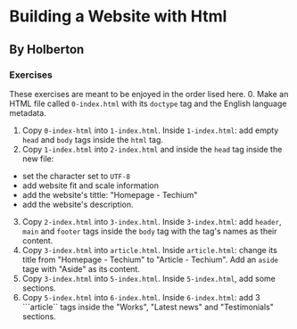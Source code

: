 # Building a Website with Html
## By Holberton
### Exercises
These exercises are meant to be enjoyed in the order lised here.
0. Make an HTML file called ```0-index.html``` with its ```doctype``` tag and the English language metadata.
1. Copy ```0-index-html``` into ```1-index.html```. Inside ```1-index.html```: add empty ```head``` and ```body``` tags inside the ```html``` tag.
2. Copy ```1-index.html``` into ```2-index.html``` and inside the ```head``` tag inside the new file:
- set the character set to ```UTF-8```
- add website fit and scale information
- add the website's tittle: "Homepage - Techium"
- add the website's description.
3. Copy ```2-index.html``` into ```3-index.html```. Inside ```3-index.html```: add ```header```, ```main``` and ```footer``` tags inside the ```body``` tag with the tag's names as their content.
4. Copy ```3-index.html``` into ```article.html```. Inside ```article.html```: change its title from "Homepage - Techium" to "Article - Techium". Add an ```aside``` tage with "Aside" as its content.
5. Copy ```3-index.html``` into ```5-index.html```. Inside ```5-index.html```, add some sections.
6. Copy ```5-index.html``` into ```6-index.html```. Inside ```6-index.html```: add 3 ```article`` tags inside the "Works", "Latest news" and "Testimonials" sections.
